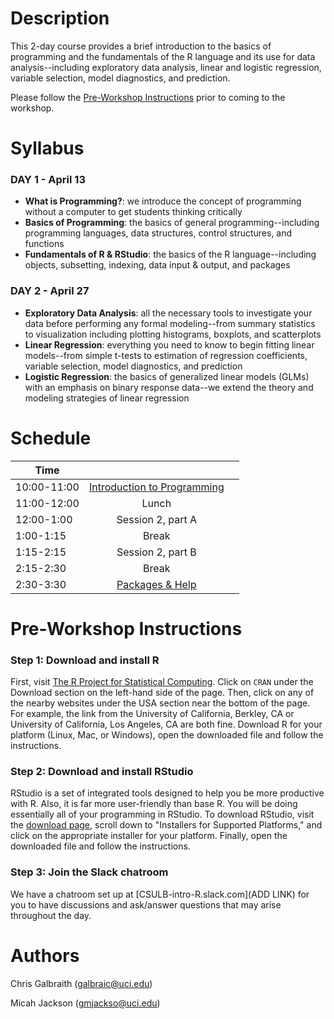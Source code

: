 # Description
This 2-day course provides a brief introduction to the basics of programming and the fundamentals of the R language and its use for data analysis--including exploratory data analysis, linear and logistic regression, variable selection, model diagnostics, and prediction.

Please follow the [Pre-Workshop Instructions](#Instructions) prior to coming to the workshop.


# Syllabus
### DAY 1 - April 13
* **What is Programming?**: we introduce the concept of programming without a computer to get students thinking critically
* **Basics of Programming**: the basics of general programming--including programming languages, data structures, control structures, and functions
* **Fundamentals of R & RStudio**: the basics of the R language--including objects, subsetting, indexing, data input & output, and packages

### DAY 2 - April 27
* **Exploratory Data Analysis**: all the necessary tools to investigate your data before performing any formal modeling--from summary statistics to visualization including plotting histograms, boxplots, and scatterplots
* **Linear Regression**: everything you need to know to begin fitting linear models--from simple t-tests to estimation of regression coefficients, variable selection, model diagnostics, and prediction
* **Logistic Regression**: the basics of generalized linear models (GLMs) with an emphasis on binary response data--we extend the theory and modeling strategies of linear regression


# Schedule

| 	   Time	    |           			         	|							              |
| ------------- | :-----------------------:	| :-----------------------: |   
|  10:00-11:00  | [Introduction to Programming](https://datumu.github.io/CSULB_Intro_R/slides/session_1/intro_programming.html)	|		|
|	 11:00-12:00 	| Lunch | |
|	 12:00-1:00 	| Session 2, part A | |
|	 1:00-1:15 	  | Break | |
|	 1:15-2:15 	  | Session 2, part B | |
|	 2:15-2:30  	| Break | |
|	 2:30-3:30  	| [Packages & Help](https://datumu.github.io/CSULB_Intro_R/slides/session_3/packages_and_resources.html) | |

# <a name="Instructions"></a>Pre-Workshop Instructions
### Step 1: Download and install R
First, visit [The R Project for Statistical Computing](https://www.r-project.org/). Click on `CRAN` under the Download section on the left-hand side of the page. Then, click on any of the nearby websites under the USA section near the bottom of the page. For example, the link from the University of California, Berkley, CA or University of California, Los Angeles, CA are both fine. Download R for your platform (Linux, Mac, or Windows), open the downloaded file and follow the instructions.

### Step 2: Download and install RStudio
RStudio is a set of integrated tools designed to help you be more productive with R. Also, it is far more user-friendly than base R. You will be doing essentially all of your programming in RStudio. To download RStudio, visit the [download page](https://www.rstudio.com/products/rstudio/download/), scroll down to "Installers for Supported Platforms," and click on the appropriate installer for your platform. Finally, open the downloaded file and follow the instructions.

### Step 3: Join the Slack chatroom
We have a chatroom set up at [CSULB-intro-R.slack.com](ADD LINK) for you to have discussions and ask/answer questions that may arise throughout the day.


# Authors
Chris Galbraith (<galbraic@uci.edu>)

Micah Jackson (<gmjackso@uci.edu>)

